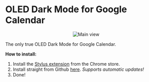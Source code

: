 # OLED Dark Mode for Google Calendar
<p align="center">
<img src="https://cdn.discordapp.com/attachments/1023327462324711497/1032023931596578816/unknown.png" alt="Main view">

The only true OLED Dark Mode for Google Calendar. 

**How to install:**

1. Install the [Stylus extension](https://chrome.google.com/webstore/detail/stylus/clngdbkpkpeebahjckkjfobafhncgmne?hl=en-GB "Stylus extension") from the Chrome store.
2. Install straight from Github [here](https://github.com/SpecialOperations/Dark-Mode-for-Google-Calendar/raw/main/OLED-darkmode.user.css). *Supports automatic updates!*
3. Done!
